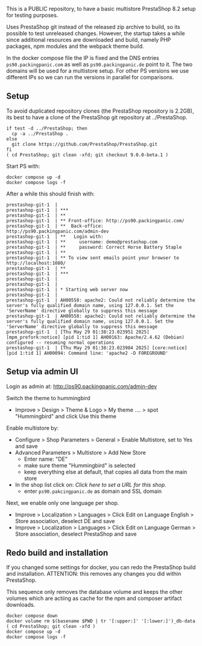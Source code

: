 This is a PUBLIC repository, to have a basic multistore PrestaShop 8.2 setup for
testing purposes.

Uses PrestaShop git instead of the released zip archive to build, so its 
possible to test unreleased changes. However, the startup takes a
while since additional resources are downloaded and build, namely PHP packages,
npm modules and the webpack theme build.

In the docker compose file the IP is fixed and the DNS entries
`ps90.packingpanic.com` as well as `ps90.packingpanic.de` point to it. The
two domains will be used for a multistore setup. For other PS versions we
use different IPs so we can run the versions in parallel for comparisons.

## Setup

To avoid duplicated repository clones (the PrestaShop repository is 2.2GB),
its best to have a clone of the PrestaShop git repository at ../PrestaShop.

````
if test -d ../PrestaShop; then
  cp -a ../PrestaShop .
else
  git clone https://github.com/PrestaShop/PrestaShop.git
fi
( cd PrestaShop; git clean -xfd; git checkout 9.0.0-beta.1 )
````

Start PS with:

````
docker compose up -d
docker compose logs -f
````

After a while this should finish with:

````
prestashop-git-1  | 
prestashop-git-1  | ***
prestashop-git-1  | **
prestashop-git-1  | ** Front-office: http://ps90.packingpanic.com/
prestashop-git-1  | **  Back-office: http://ps90.packingpanic.com/admin-dev
prestashop-git-1  | **   Login with:
prestashop-git-1  | **     username: demo@prestashop.com
prestashop-git-1  | **     password: Correct Horse Battery Staple
prestashop-git-1  | **
prestashop-git-1  | ** To view sent emails point your browser to http://localhost:1080/
prestashop-git-1  | **
prestashop-git-1  | ***
prestashop-git-1  | 
prestashop-git-1  | 
prestashop-git-1  | * Starting web server now
prestashop-git-1  | 
prestashop-git-1  | AH00558: apache2: Could not reliably determine the server's fully qualified domain name, using 127.0.0.1. Set the 'ServerName' directive globally to suppress this message
prestashop-git-1  | AH00558: apache2: Could not reliably determine the server's fully qualified domain name, using 127.0.0.1. Set the 'ServerName' directive globally to suppress this message
prestashop-git-1  | [Thu May 29 01:38:23.023951 2025] [mpm_prefork:notice] [pid 1:tid 1] AH00163: Apache/2.4.62 (Debian) configured -- resuming normal operations
prestashop-git-1  | [Thu May 29 01:38:23.023984 2025] [core:notice] [pid 1:tid 1] AH00094: Command line: 'apache2 -D FOREGROUND'
````

## Setup via admin UI

Login as admin at: http://ps90.packingpanic.com/admin-dev

Switch the theme to hummingbird

- Improve > Design > Theme & Logo > My theme .... > spot "Hummingbird" and   click Use this theme

Enable multistore by:

- Configure > Shop Parameters > General > Enable Multistore, set to Yes and save
- Advanced Parameters > Multistore > Add New Store
  - Enter name: "DE"
  - make sure theme "Hummingbird" is selected
  - keep everything else at default, that copies all data from the main store
- In the shop list click on: *Click here to set a URL for this shop.*
  - enter `ps90.pakcingpanic.de` as domain and SSL domain

Next, we enable only one language per shop.

- Improve > Localization > Languages > Click Edit on Language English > Store association, deselect DE and save
- Improve > Localization > Languages > Click Edit on Language German > Store association, deselect PrestaShop and save

## Redo build and installation

If you changed some settings for docker, you can redo the PrestaShop build
and installation. ATTENTION: this removes any changes you did within
PrestaShop.

This sequence only removes the database volume and keeps the other volumes
which are actiing as cache for the npm and composer artifact downloads.

```
docker compose down
docker volume rm $(basename $PWD | tr '[:upper:]' '[:lower:]')_db-data
( cd PrestaShop; git clean -xfd )
docker compose up -d
docker compose logs -f
```
